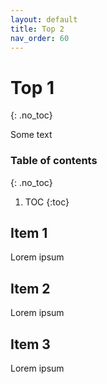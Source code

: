 ```yaml
---
layout: default
title: Top 2
nav_order: 60
---
```


# Top 1
{: .no_toc}

Some text

### Table of contents
{: .no_toc}

1. TOC
   {:toc}

## Item 1

Lorem ipsum

## Item 2

Lorem ipsum

## Item 3

Lorem ipsum
